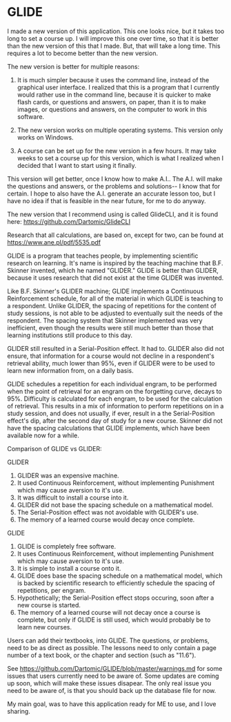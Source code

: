 # GLIDE

I made a new version of this application. This one looks nice, but it takes too long to set a course up. I will improve this one over time, so that it is better than the new version of this that I made. But, that will take a long time. This requires a lot to become better than the new version.

The new version is better for multiple reasons:

1) It is much simpler because it uses the command line, instead of the graphical user interface. I realized that this is a program that I currently would rather use in the command line, because it is quicker to make flash cards, or questions and answers, on paper, than it is to make images, or questions and answers, on the computer to work in this software.

2) The new version works on multiple operating systems. This version only works on Windows.

3) A course can be set up for the new version in a few hours. It may take weeks to set a course up for this version, which is what I realized when I decided that I want to start using it finally.

This version will get better, once I know how to make A.I.. The A.I. will make the questions and answers, or the problems and solutions-- I know that for certain. I hope to also have the A.I. generate an accurate lesson too, but I have no idea if that is feasible in the near future, for me to do anyway.

The new version that I recommend using is called GlideCLI, and it is found here: https://github.com/Dartomic/GlideCLI

Research that all calculations, are based on, except for two, can be found at https://www.ane.pl/pdf/5535.pdf

GLIDE is a program that teaches people, by implementing scientific research on learning. It's name is inspired by the teaching machine that B.F. Skinner invented, which he named "GLIDER." GLIDE is better than GLIDER, because it uses research that did not exist at the time GLIDER was invented. 

Like B.F. Skinner's GLIDER machine; GLIDE implements a Continuous Reinforcement schedule, for all of the material in which GLIDE is teaching to a respondent. Unlike GLIDER, the spacing of repetitions for the content of study sessions, is not able to be adjusted to eventually suit the needs of the respondent. The spacing system that Skinner implemented was very inefficient, even though the results were still much better than those that learning institutions still produce to this day. 

GLIDER still resulted in a Serial-Position effect. It had to. GLIDER also did not ensure, that information for a course would not decline in a respondent's retrieval ability, much lower than 95%, even if GLIDER were to be used to learn new information from, on a daily basis.

GLIDE schedules a repetition for each individual engram, to be performed when the point of retrieval for an engram on the forgetting curve, decays to 95%. Difficulty is calculated for each engram, to be used for the calculation of retrieval. This results in a mix of information to perform repetitions on in a study session, and does not usually, if ever, result in a the Serial-Position effect's dip, after the second day of study for a new course. Skinner did not have the spacing calculations that GLIDE implements, which have been available now for a while. 


Comparison of GLIDE vs GLIDER:

GLIDER
1. GLIDER was an expensive machine. 
2. It used Continuous Reinforcement, without implementing Punishment which may cause aversion to it's use. 
3. It was difficult to install a course into it. 
4. GLIDER did not base the spacing schedule on a mathematical model.
5. The Serial-Position effect was not avoidable with GLIDER's use.
6. The memory of a learned course would decay once complete. 

GLIDE
1. GLIDE is completely free software. 
2. It uses Continuous Reinforcement, without implementing Punishment which may cause aversion to it's use. 
3. It is simple to install a course onto it. 
4. GLIDE does base the spacing schedule on a mathematical model, which is backed by scientific research to efficiently schedule the spacing of repetitions, per engram.
5. Hypothetically; the Serial-Position effect stops occuring, soon after a new course is started.
6. The memory of a learned course will not decay once a course is complete, but only if GLIDE is still used, which would probably be to learn new courses.



Users can add their textbooks, into GLIDE. The questions, or problems, need to be as direct as possible. The lessons need to only contain a page number of a text book, or the chapter and section (such as "11.6").


See https://github.com/Dartomic/GLIDE/blob/master/warnings.md for some issues that users currently need to be aware of. Some updates are coming up soon, which will make these issues disapear. The only real issue you need to be aware of, is that you should back up the database file for now. 


My main goal, was to have this application ready for ME to use, and I love sharing. 



